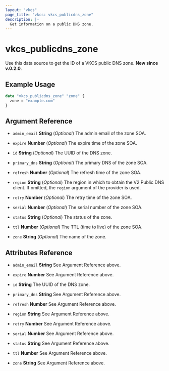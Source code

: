 ```yaml
---
layout: "vkcs"
page_title: "vkcs: vkcs_publicdns_zone"
description: |-
  Get information on a public DNS zone.
---
```


# vkcs_publicdns_zone

Use this data source to get the ID of a VKCS public DNS zone. **New since v.0.2.0**.

## Example Usage

```terraform
data "vkcs_publicdns_zone" "zone" {
  zone = "example.com"
}
```

## Argument Reference
- `admin_email` **String** (*Optional*) The admin email of the zone SOA.

- `expire` **Number** (*Optional*) The expire time of the zone SOA.

- `id` **String** (*Optional*) The UUID of the DNS zone.

- `primary_dns` **String** (*Optional*) The primary DNS of the zone SOA.

- `refresh` **Number** (*Optional*) The refresh time of the zone SOA.

- `region` **String** (*Optional*) The region in which to obtain the V2 Public DNS client. If omitted, the `region` argument of the provider is used.

- `retry` **Number** (*Optional*) The retry time of the zone SOA.

- `serial` **Number** (*Optional*) The serial number of the zone SOA.

- `status` **String** (*Optional*) The status of the zone.

- `ttl` **Number** (*Optional*) The TTL (time to live) of the zone SOA.

- `zone` **String** (*Optional*) The name of the zone.


## Attributes Reference
- `admin_email` **String** See Argument Reference above.

- `expire` **Number** See Argument Reference above.

- `id` **String** The UUID of the DNS zone.

- `primary_dns` **String** See Argument Reference above.

- `refresh` **Number** See Argument Reference above.

- `region` **String** See Argument Reference above.

- `retry` **Number** See Argument Reference above.

- `serial` **Number** See Argument Reference above.

- `status` **String** See Argument Reference above.

- `ttl` **Number** See Argument Reference above.

- `zone` **String** See Argument Reference above.


